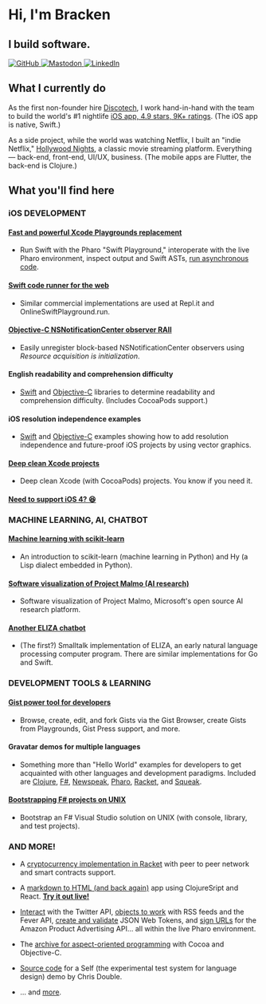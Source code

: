 # Hi, I'm Bracken

## I build software.

<p>
  <a href="https://www.github.com/brackendev">
    <img alt="GitHub" src="https://img.shields.io/github/followers/brackendev?label=Follow&style=social" target="_blank" />
  </a>

  <a href="https://mastodon.cloud/web/accounts/109537120814235921">
    <img alt="Mastodon" src="https://img.shields.io/mastodon/follow/109537120814235921?domain=https%3A%2F%2Fmastodon.cloud&style=social" target="_blank" />
  </a>
  
<!--  <a href="https://www.twitter.com/brackendev">
    <img alt="Twitter" src="https://img.shields.io/twitter/follow/brackendev.svg?style=social" target="_blank" />
  </a>
  -->
  <a href="https://www.linkedin.com/in/brackenspencer/">
    <img alt="LinkedIn" src="https://img.shields.io/badge/LinkedIn-blue?style=flat&logo=linkedin&labelColor=blue" target="_blank" />
  </a>
</p>

<!-- ![](https://github-readme-stats.vercel.app/api?username=brackendev&count_private=true&show_icons=true&hide=contribs,prs,issues)

[![](https://github-readme-stats.vercel.app/api/top-langs/?username=brackendev&hide=html,css&langs_count=99&layout=compact)](https://github.com/anuraghazra/github-readme-stats)
-->

## What I currently do

As the first non-founder hire <a href="https://discotech.me">Discotech</a>, I work hand-in-hand with the team to build the world's #1 nightlife <a href="https://apps.apple.com/us/app/discotech-nightlife/id688089181">iOS app, 4.9 stars, 9K+ ratings</a>. (The iOS app is native, Swift.)

As a side project, while the world was watching Netflix, I built an "indie Netflix," <a href="https://hollywoodnights.app">Hollywood Nights</a>, a classic movie streaming platform. Everything — back-end, front-end, UI/UX, business. (The mobile apps are Flutter, the back-end is Clojure.)

## What you'll find here

### iOS DEVELOPMENT

#### [Fast and powerful Xcode Playgrounds replacement](https://github.com/brackendev/SwiftPlayground-Pharo)
* Run Swift with the Pharo "Swift Playground," interoperate with the live Pharo environment, inspect output and Swift ASTs, [run asynchronous code](https://github.com/brackendev/SwiftPlayground-Pharo#asynchronous-swift-code).

#### [Swift code runner for the web](https://github.com/brackendev/SeasideSwift)
* Similar commercial implementations are used at Repl.it and OnlineSwiftPlayground.run.

#### [Objective-C NSNotificationCenter observer RAII](https://gist.github.com/brackendev/45ba13ca00aaf9616f778b5254b4c101)
* Easily unregister block-based NSNotificationCenter observers using *Resource acquisition is initialization*.

#### English readability and comprehension difficulty
* [Swift](https://github.com/brackendev/Readability-Swift) and [Objective-C](https://github.com/brackendev/Readability-Objective-C) libraries to determine readability and comprehension difficulty. (Includes CocoaPods support.)

#### iOS resolution independence examples
* [Swift](https://github.com/brackendev/iOS-Resolution-Independence-Swift) and [Objective-C](https://github.com/brackendev/iOS-Resolution-Independence-Objective-C) examples showing how to add resolution independence and future-proof iOS projects by using vector graphics.

#### [Deep clean Xcode projects](https://gist.github.com/brackendev/8327852e21ce5b7f480f72459faa277a)
* Deep clean Xcode (with CocoaPods) projects. You know if you need it.

#### [Need to support iOS 4? 😆](https://github.com/brackendev/JSONUtilityExample)

### MACHINE LEARNING, AI, CHATBOT

#### [Machine learning with scikit-learn](https://github.com/brackendev/scikit-learn-Hy)
* An introduction to scikit-learn (machine learning in Python) and Hy (a Lisp dialect embedded in Python).

#### [Software visualization of Project Malmo (AI research)](https://twitter.com/brackendev/status/1206776380844838914)
* Software visualization of Project Malmo, Microsoft's open source AI research platform.

#### [Another ELIZA chatbot](https://github.com/brackendev/ELIZA-Smalltalk)
* (The first?) Smalltalk implementation of ELIZA, an early natural language processing computer program. There are similar implementations for Go and Swift.

### DEVELOPMENT TOOLS & LEARNING

#### [Gist power tool for developers](https://github.com/brackendev/GistBrowser-Pharo)
* Browse, create, edit, and fork Gists via the Gist Browser, create Gists from Playgrounds, Gist Press support, and more.

#### Gravatar demos for multiple languages
* Something more than "Hello World" examples for developers to get acquainted with other languages and development paradigms. Included are [Clojure](https://github.com/brackendev/GravatarDemo-Clojure), [F#](https://github.com/brackendev/GravatarDemo-FSharp), [Newspeak](https://github.com/brackendev/GravatarDemo-Newspeak), [Pharo](https://github.com/brackendev/GravatarDemo-Pharo), [Racket](https://github.com/brackendev/GravatarDemo-Racket), and [Squeak](https://github.com/brackendev/GravatarDemo-Squeak).

#### [Bootstrapping F# projects on UNIX](https://gist.github.com/brackendev/17cb61112493e4bc906e0d6f7d3ee11b)
* Bootstrap an F# Visual Studio solution on UNIX (with console, library, and test projects).

### AND MORE!

* A [cryptocurrency implementation in Racket](https://github.com/brackendev/Blockchain-Racket) with peer to peer network and smart contracts support.

* A [markdown to HTML (and back again)](https://github.com/brackendev/markdown-html) app using ClojureSript and React. **[Try it out live!](https://markdown-html.netlify.app/)**

* [Interact](https://github.com/brackendev/TwitterSDK-Pharo) with the Twitter API, [objects to work](https://github.com/brackendev/RSSTools-Pharo) with RSS feeds and the Fever API, [create and validate](https://gist.github.com/brackendev/303027dbcf5db0148397a12b836b8d73) JSON Web Tokens, and [sign URLs](https://github.com/brackendev/AmazonPAARequester-Pharo) for the Amazon Product Advertising API... all within the live Pharo environment.

* The [archive for aspect-oriented programming](https://github.com/brackendev/AspectCocoa) with Cocoa and Objective-C.

* [Source code](https://github.com/brackendev/BankAccountDemo-Self) for a Self (the experimental test system for language design) demo by Chris Double.

* ... and [more](https://github.com/brackendev?tab=repositories&type=source).
